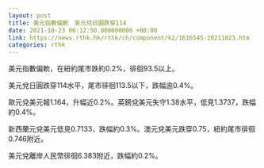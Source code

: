```yaml
---
layout: post
title: 美元指數偏軟　美元兌日圓跌穿114
date: 2021-10-23 06:12:50.000000000 +08:00
link: https://news.rthk.hk/rthk/ch/component/k2/1616545-20211023.htm
categories: rthk
---
```


美元指數偏軟，在紐約尾市跌約0.2%，徘徊93.5以上。

美元兌日圓跌穿114水平，尾市徘徊113.5以下，跌幅逾0.4%。

歐元兌美元報1.164，升幅近0.2%。英鎊兌美元失守1.38水平，低見1.3737，跌幅約0.4%。

新西蘭元兌美元低見0.7133，跌幅約0.3%。澳元兌美元跌穿0.75，紐約尾市徘徊0.746附近。

美元兌離岸人民幣徘徊6.383附近，跌幅約0.2%。
